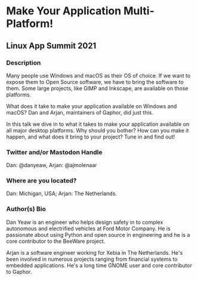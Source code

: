 # Make Your Application Multi-Platform!
## Linux App Summit 2021

### Description

Many people use Windows and macOS as their OS of choice. If we want to expose
them to Open Source software, we have to bring the software to them. Some large
projects, like GIMP and Inkscape, are available on those platforms.

What does it take to make your application available on Windows and macOS? Dan
and Arjan, maintainers of Gaphor, did just this.

In this talk we dive in to what it takes to make your application available on
all major desktop platforms. Why should you bother? How can you make it happen,
and what does it bring to your project? Tune in and find out!

### Twitter and/or Mastodon Handle

Dan: @danyeaw,
Arjan: @ajmolenaar

### Where are you located?

Dan: Michigan, USA;
Arjan: The Netherlands.

### Author(s) Bio

Dan Yeaw is an engineer who helps design safety in to complex autonomous and
electrified vehicles at Ford Motor Company. He is passionate about using Python
and open source in engineering and he is a core contributor to the BeeWare
project.

Arjan is a software engineer working for Xebia in The Netherlands. He's been
involved in numerous projects ranging from financial systems to embedded
applications. He's a long time GNOME user and core contributor to Gaphor.

